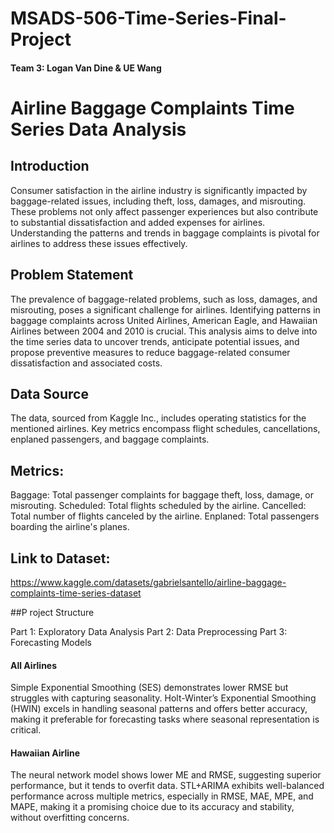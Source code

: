 # MSADS-506-Time-Series-Final-Project

#### Team 3: Logan Van Dine & UE Wang

# Airline Baggage Complaints Time Series Data Analysis

## Introduction

Consumer satisfaction in the airline industry is significantly impacted by baggage-related issues, including theft, loss, damages, and misrouting. These problems not only affect passenger experiences but also contribute to substantial dissatisfaction and added expenses for airlines. Understanding the patterns and trends in baggage complaints is pivotal for airlines to address these issues effectively.

## Problem Statement

The prevalence of baggage-related problems, such as loss, damages, and misrouting, poses a significant challenge for airlines. Identifying patterns in baggage complaints across United Airlines, American Eagle, and Hawaiian Airlines between 2004 and 2010 is crucial. This analysis aims to delve into the time series data to uncover trends, anticipate potential issues, and propose preventive measures to reduce baggage-related consumer dissatisfaction and associated costs.

## Data Source

The data, sourced from Kaggle Inc., includes operating statistics for the mentioned airlines. Key metrics encompass flight schedules, cancellations, enplaned passengers, and baggage complaints.

## Metrics:

Baggage: Total passenger complaints for baggage theft, loss, damage, or misrouting.
Scheduled: Total flights scheduled by the airline.
Cancelled: Total number of flights canceled by the airline.
Enplaned: Total passengers boarding the airline's planes.

## Link to Dataset:
https://www.kaggle.com/datasets/gabrielsantello/airline-baggage-complaints-time-series-dataset

##P roject Structure

Part 1: Exploratory Data Analysis
Part 2: Data Preprocessing
Part 3: Forecasting Models

#### All Airlines

Simple Exponential Smoothing (SES) demonstrates lower RMSE but struggles with capturing seasonality. Holt-Winter’s Exponential Smoothing (HWIN) excels in handling seasonal patterns and offers better accuracy, making it preferable for forecasting tasks where seasonal representation is critical.

#### Hawaiian Airline

The neural network model shows lower ME and RMSE, suggesting superior performance, but it tends to overfit data. STL+ARIMA exhibits well-balanced performance across multiple metrics, especially in RMSE, MAE, MPE, and MAPE, making it a promising choice due to its accuracy and stability, without overfitting concerns.

